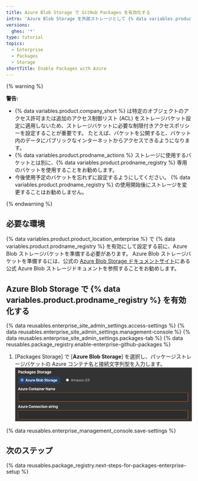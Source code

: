 ```yaml
---
title: Azure Blob Storage で GitHub Packages を有効化する
intro: 'Azure Blob Storage を外部ストレージとして {% data variables.product.prodname_registry %} を設定します。'
versions:
  ghes: '*'
type: tutorial
topics:
  - Enterprise
  - Packages
  - Storage
shortTitle: Enable Packages with Azure
---
```


{% warning %}

**警告:**
- {% data variables.product.company_short %} は特定のオブジェクトのアクセス許可または追加のアクセス制御リスト (ACL) をストレージバケット設定に適用しないため、ストレージバケットに必要な制限付きアクセスポリシーを設定することが重要です。 たとえば、バケットを公開すると、バケット内のデータにパブリックなインターネットからアクセスできるようになります。
- {% data variables.product.prodname_actions %} ストレージに使用するバケットとは別に、{% data variables.product.prodname_registry %} 専用のバケットを使用することをお勧めします。
- 今後使用予定のバケットを忘れずに設定するようにしてください。 {% data variables.product.prodname_registry %} の使用開始後にストレージを変更することはお勧めしません。

{% endwarning %}

## 必要な環境

{% data variables.product.product_location_enterprise %} で {% data variables.product.prodname_registry %} を有効にして設定する前に、Azure Blob ストレージバケットを準備する必要があります。 Azure Blob ストレージバケットを準備するには、公式の [Azure Blob Storage ドキュメントサイト](https://docs.microsoft.com/en-us/azure/storage/blobs/)にある公式 Azure Blob ストレージドキュメントを参照することをお勧めします。

## Azure Blob Storage で {% data variables.product.prodname_registry %} を有効化する

{% data reusables.enterprise_site_admin_settings.access-settings %}
{% data reusables.enterprise_site_admin_settings.management-console %}
{% data reusables.enterprise_site_admin_settings.packages-tab %}
{% data reusables.package_registry.enable-enterprise-github-packages %}
1. [Packages Storage] で [**Azure Blob Storage**] を選択し、パッケージストレージバケットの Azure コンテナ名と接続文字列型を入力します。 ![Azure Blob ストレージコンテナ名と接続文字列型ボックス](/assets/images/help/package-registry/azure-blob-storage-settings.png)

{% data reusables.enterprise_management_console.save-settings %}

## 次のステップ

{% data reusables.package_registry.next-steps-for-packages-enterprise-setup %}
